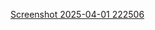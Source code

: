 [Screenshot 2025-04-01 222506](https://github.com/user-attachments/assets/4b1bb89a-aa6e-439a-a285-9d8a4f3e6ec9)

